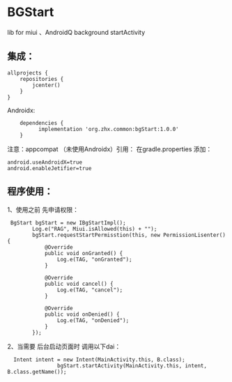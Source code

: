 # BGStart
lib for miui 、AndroidQ  background startActivity

## 集成：
```
allprojects {
    repositories {      
        jcenter()
    }
}
```
Androidx:
```
	dependencies {
	      implementation 'org.zhx.common:bgStart:1.0.0'
	}
```
注意：appcompat （未使用Androidx）引用：
在gradle.properties 添加：
```
android.useAndroidX=true
android.enableJetifier=true
```
## 程序使用：
1、使用之前 先申请权限：
```
 BgStart bgStart = new IBgStartImpl();
        Log.e("RAG", Miui.isAllowed(this) + "");
        bgStart.requestStartPermisstion(this, new PermissionLisenter() {
            @Override
            public void onGranted() {
                Log.e(TAG, "onGranted");
            }

            @Override
            public void cancel() {
                Log.e(TAG, "cancel");
            }

            @Override
            public void onDenied() {
                Log.e(TAG, "onDenied");
            }
        });
```
2、当需要 后台启动页面时 调用以下dai：
```
  Intent intent = new Intent(MainActivity.this, B.class);
                bgStart.startActivity(MainActivity.this, intent, B.class.getName());
```
